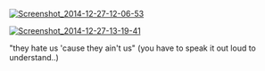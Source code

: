 <a href="https://icompile.eladkarako.com/_uploads/2014/12/Screenshot_2014-12-27-12-06-53.png"><img src="https://icompile.eladkarako.com/_uploads/2014/12/Screenshot_2014-12-27-12-06-53.png" alt="Screenshot_2014-12-27-12-06-53" rem-width="1920" rem-height="1080" class="alignnone size-full wp-image-2214" /></a>

<a href="https://icompile.eladkarako.com/_uploads/2014/12/Screenshot_2014-12-27-13-19-41.png"><img src="https://icompile.eladkarako.com/_uploads/2014/12/Screenshot_2014-12-27-13-19-41.png" alt="Screenshot_2014-12-27-13-19-41" rem-width="1920" rem-height="1080" class="alignnone size-full wp-image-2217" /></a>


"they hate us 'cause they ain't us" (you have to speak it out loud to understand..) 